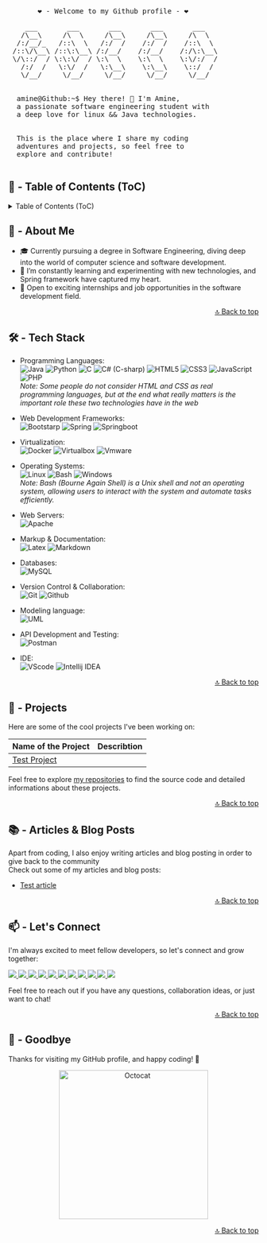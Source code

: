 <pre>
       ❤️ - Welcome to my Github profile - ❤️

    ___       ___       ___       ___       ___
   /\__\     /\  \     /\__\     /\__\     /\  \
  /:/__/_   /::\  \   /:/  /    /:/  /    /::\  \
 /::\/\__\ /::\:\__\ /:/__/    /:/__/    /:/\:\__\
 \/\::/  / \:\:\/  / \:\  \    \:\  \    \:\/:/  /
   /:/  /   \:\/  /   \:\__\    \:\__\    \::/  /
   \/__/     \/__/     \/__/     \/__/     \/__/


  amine@Github:~$ Hey there! 👋 I'm Amine,
  a passionate software engineering student with
  a deep love for linux && Java technologies.


  This is the place where I share my coding
  adventures and projects, so feel free to
  explore and contribute!

</pre>

## 📜️ - Table of Contents (ToC) <a id="ToC"></a>

<details><summary>Table of Contents (ToC)</summary>

- [🙋️ - About Me](#about-me)
- [🛠️ - Tech Stack](#tech-stack)
- [🚀 - Projects](#projects)
- [📚 - Articles & Blog Posts](#articles-&-blog-posts)
- [📫 - Let's Connect](#let-s-connect)
- [👋️ - Goodbye](#goodbye)

</details>


## 🙋️ - About Me <a id="about-me"></a>

* 🎓 Currently pursuing a degree in Software Engineering, diving deep into the world of computer science and software development.
* 🌱 I’m constantly learning and experimenting with new technologies, and Spring framework have captured my heart.
* 💼 Open to exciting internships and job opportunities in the software development field.

<p align="right">
  <a href="#ToC">🔝️ Back to top</a>
</p>


## 🛠️ - Tech Stack <a id="tech-stack"></a>

* Programming Languages:<br>
    ![Java](https://img.shields.io/badge/Java-FFFFFF?style=for-the-badge&logo=openjdk&logoColor=black "Java")
    ![Python](https://img.shields.io/badge/python-3776AB?style=for-the-badge&logo=python&logoColor=white "Python")
    ![C](https://img.shields.io/badge/C-A8B9CC?style=for-the-badge&logo=c&logoColor=white "C")
    ![C# (C-sharp)](https://img.shields.io/badge/C%23-239120?style=for-the-badge&logo=c-sharp&logoColor=white "C# (C-sharp)")
    ![HTML5](https://img.shields.io/badge/HTML5-E34F26?style=for-the-badge&logo=html5&logoColor=white "HTML5")
    ![CSS3](https://img.shields.io/badge/CSS3-1572B6?style=for-the-badge&logo=css3&logoColor=white "CSS3")
    ![JavaScript](https://img.shields.io/badge/JavaScript-F7DF1E?style=for-the-badge&logo=javascript&logoColor=black "JavaScript")
    ![PHP](https://img.shields.io/badge/PHP-777BB4?style=for-the-badge&logo=php&logoColor=white "PHP")<br>
    *Note: Some people do not consider HTML and CSS as real programming languages, but at the end what really matters is the important role these two technologies have in the web*

* Web Development Frameworks:<br>
    ![Bootstarp](https://img.shields.io/badge/Bootstrap-563D7C?style=for-the-badge&logo=bootstrap&logoColor=white "Bootstrap")
    ![Spring](https://img.shields.io/badge/Spring-6DB33F?style=for-the-badge&logo=spring&logoColor=white "Spring")
    ![Springboot](https://img.shields.io/badge/Spring_Boot-6DB33F?style=for-the-badge&logo=springboot&logoColor=white "Springboot")

* Virtualization:<br>
    ![Docker](https://img.shields.io/badge/Docker-2496ED?style=for-the-badge&logo=docker&logoColor=white "Docker")
    ![Virtualbox](https://img.shields.io/badge/virtualbox-183A61?style=for-the-badge&logo=virtualbox&logoColor=white "Virtualbox")
    ![Vmware](https://img.shields.io/badge/vmware-607078?style=for-the-badge&logo=vmware&logoColor=white "Vmware")

* Operating Systems:<br>
    ![Linux](https://img.shields.io/badge/Linux-FCC624?style=for-the-badge&logo=linux&logoColor=black "Linux")
    ![Bash](https://img.shields.io/badge/BASH-4EAA25?style=for-the-badge&logo=gnubash&logoColor=white "Bash")
    ![Windows](https://img.shields.io/badge/windows-0078D6?style=for-the-badge&logo=windows11&logoColor=white "Windows")<br>
    *Note: Bash (Bourne Again Shell) is a Unix shell and not an operating system, allowing users to interact with the system and automate tasks efficiently.*

* Web Servers:<br>
    ![Apache](https://img.shields.io/badge/Apache-D22128?style=for-the-badge&logo=apache&logoColor=white "Apache")

* Markup & Documentation:<br>
    ![Latex](https://img.shields.io/badge/LaTex-008080?style=for-the-badge&logo=latex&logoColor=white "Latex")
    ![Markdown](https://img.shields.io/badge/Markdown-000000?style=for-the-badge&logo=markdown&logoColor=white "Markdown")

* Databases:<br>
    ![MySQL](https://img.shields.io/badge/mysql-4479A1?style=for-the-badge&logo=mysql&logoColor=white "MySQL")

* Version Control & Collaboration:<br>
    ![Git](https://img.shields.io/badge/Git-F05032?style=for-the-badge&logo=git&logoColor=white "Git")
    ![Github](https://img.shields.io/badge/GitHub-181717?style=for-the-badge&logo=github&logoColor=white "Github")

* Modeling language:<br>
    ![UML](https://img.shields.io/badge/uml-FABD14?style=for-the-badge&logo=uml&logoColor=white "UML")

* API Development and Testing:<br>
    ![Postman](https://img.shields.io/badge/postman-FF6C37?style=for-the-badge&logo=postman&logoColor=white "Postman")

* IDE:<br>
    ![VScode](https://img.shields.io/badge/visual_studio_code-007ACC?style=for-the-badge&logo=visualstudiocode&logoColor=white "VScode")
    ![Intellij IDEA](https://img.shields.io/badge/intellij_idea-000000?style=for-the-badge&logo=intellijidea&logoColor=white "Intellij IDEA")


<p align="right">
  <a href="#ToC">🔝️ Back to top</a>
</p>

## 🚀 - Projects <a id="projects"></a>

Here are some of the cool projects I've been working on:

| Name of the Project          | Describtion |
|------------------------------|-------------|
| [Test Project][test-project] |             |



Feel free to explore [my repositories][my-repos] to find the source code and detailed informations about these projects.


[test-project]: https://github.com/el-amine-404
[my-repos]: https://github.com/el-amine-404?tab=repositories

<p align="right">
<a href="#ToC">🔝️ Back to top</a>
</p>

## 📚 - Articles & Blog Posts <a id="articles-&-blog-posts"></a>

Apart from coding, I also enjoy writing articles and blog posting in order to give back to the community<br>
Check out some of my articles and blog posts:
* [Test article](https://www.youtube.com/watch?v=dQw4w9WgXcQ)

<p align="right">
<a href="#ToC">🔝️ Back to top</a>
</p>

## 📫 - Let's Connect <a id="let-s-connect"></a>

I'm always excited to meet fellow developers, so let's connect and grow together:

<a href="mailto:elhoujjajiamine@gmail.com" target="_blank">
  <img src="https://img.shields.io/badge/gmail-D14836?style=for-the-badge&logo=gmail&logoColor=white">
</a>
<a href="https://www.instagram.com/" target="_blank">
  <img src="https://img.shields.io/badge/instagram-E4405F?style=for-the-badge&logo=instagram&logoColor=white">
</a>
<a href="https://www.facebook.com/" target="_blank">
  <img src="https://img.shields.io/badge/facebook-1877F2?style=for-the-badge&logo=facebook&logoColor=white">
</a>
<a href="https://twitter.com/" target="_blank">
  <img src="https://img.shields.io/badge/twitter-1DA1F2?style=for-the-badge&logo=twitter&logoColor=white">
</a>
<a href="https://www.tiktok.com/" target="_blank">
  <img src="https://img.shields.io/badge/tiktok-000000?style=for-the-badge&logo=tiktok&logoColor=white">
</a>
<a href="https://stackoverflow.com/" target="_blank">
  <img src="https://img.shields.io/badge/Stack Overflow-FE7A16?style=for-the-badge&logo=stackoverflow&logoColor=white">
</a>
<a href="https://www.reddit.com/" target="_blank">
  <img src="https://img.shields.io/badge/Reddit-FF4500?style=for-the-badge&logo=reddit&logoColor=white">
</a>
<a href="https://dev.to/" target="_blank">
  <img src="https://img.shields.io/badge/dev.to-0A0A0A?style=for-the-badge&logo=devdotto&logoColor=white">
</a>
<a href="https://quora.com/" target="_blank">
  <img src="https://img.shields.io/badge/quora-B92B27?style=for-the-badge&logo=quora&logoColor=white">
</a>
<a href="https://medium.com/" target="_blank">
  <img src="https://img.shields.io/badge/Medium-12100E?style=for-the-badge&logo=medium&logoColor=white">
</a>
<a href="https://hub.docker.com/" target="_blank">
  <img src="https://img.shields.io/badge/Docker Hub-2496ED?style=for-the-badge&logo=docker&logoColor=white">
</a>



Feel free to reach out if you have any questions, collaboration ideas, or just want to chat!

<p align="right">
  <a href="#ToC">🔝️ Back to top</a>
</p>

## 👋️ - Goodbye <a id="goodbye"></a>

Thanks for visiting my GitHub profile, and happy coding! 🚀

<p align="center">
  <img alt="Octocat"
       width="300px"
       src="https://media0.giphy.com/media/du3J3cXyzhj75IOgvA/giphy.gif?ep=v1_gifs_search">
</p>

<p align="right">
  <a href="#ToC">🔝️ Back to top</a>
</p>
